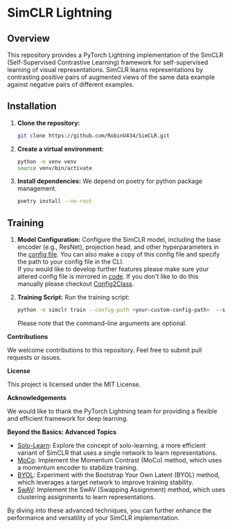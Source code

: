 # SimCLR Lightning

## Overview

This repository provides a PyTorch Lightning implementation of the SimCLR (Self-Supervised Contrastive Learning) framework for self-supervised learning of visual representations. SimCLR learns representations by contrasting positive pairs of augmented views of the same data example against negative pairs of different examples.

## Installation

1. **Clone the repository:**
   
   ```bash
   git clone https://github.com/RobinU434/SimCLR.git
   ```

2. **Create a virtual environment:**
   
   ```bash
   python -m venv venv
   source venv/bin/activate
   ```

3. **Install dependencies:** We depend on poetry for python package management. 
   
   ```bash
   poetry install --no-root
   ```

## Training

1. **Model Configuration:**
   Configure the SimCLR model, including the base encoder (e.g., ResNet), projection head, and other hyperparameters in the [config file](./configs/simclr_config.yaml). You can also make a copy of this config file and specify the path to your config file in the CLI.  
   If you would like to develop further features please make sure your altered config file is mirrored in [code](./simclr/utils/config.py). If you don't like to do this manually please checkout [Config2Class](https://github.com/RobinU434/Config2Class). 

2. **Training Script:**
   Run the training script:
   ```bash
   python -m simclr train --config-path <your-custom-config-path>  --save-path <directory-for-checkpoints-or-similar>
   ```
   Please note that the command-line arguments are optional.


**Contributions**

We welcome contributions to this repository. Feel free to submit pull requests or issues.

**License**

This project is licensed under the MIT License.

**Acknowledgements**

We would like to thank the PyTorch Lightning team for providing a flexible and efficient framework for deep learning.

**Beyond the Basics: Advanced Topics**

* [Solo-Learn](https://github.com/vturrisi/solo-learn): Explore the concept of solo-learning, a more efficient variant of SimCLR that uses a single network to learn representations.
* [MoCo](https://github.com/facebookresearch/moco): Implement the Momentum Contrast (MoCo) method, which uses a momentum encoder to stabilize training.
* [BYOL](https://github.com/google-deepmind/deepmind-research/tree/master/byol): Experiment with the Bootstrap Your Own Latent (BYOL) method, which leverages a target network to improve training stability.
* [SwAV](https://github.com/facebookresearch/swav): Implement the SwAV (Swapping Assignment) method, which uses clustering assignments to learn representations.

By diving into these advanced techniques, you can further enhance the performance and versatility of your SimCLR implementation.
